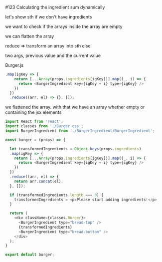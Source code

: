 #123 Calculating the ingredient sum dynamically

let's show sth if we don't have ingredients

we want to check if the arrays inside the array are empty

we can flatten the array

reduce => transform an array into sth else

two args, previous value and the current value

Burger.js

```js
.map(igKey => {
    return [...Array(props.ingredients[igKey])].map((_, i) => {
      return <BurgerIngredient key={igKey + i} type={igKey} />
    })
  })
  .reduce((arr, el) => {}, []);
```

we flattened the array. with that we have an array whether empty or containing the jsx elements

```js
import React from 'react';
import classes from './Burger.css';
import BurgerIngredient from './BurgerIngredient/BurgerIngredient';

const burger = (props) => {

  let transformedIngredients = Object.keys(props.ingredients)
  .map(igKey => {
    return [...Array(props.ingredients[igKey])].map((_, i) => {
      return <BurgerIngredient key={igKey + i} type={igKey} />
    })
  })
  .reduce((arr, el) => {
    return arr.concat(el);
  }, []);

  if (transformedIngredients.length === 0) {
    transformedIngredients = <p>Please start adding ingredients!</p>
  } 

  return (
    <div className={classes.Burger}>
      <BurgerIngredient type="bread-top" />
      {transformedIngredients}
      <BurgerIngredient type="bread-bottom" />
    </div>
  );
}

export default burger;
```



